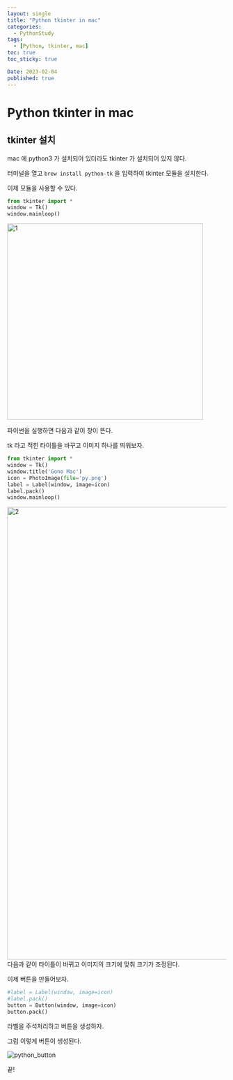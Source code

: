 ```yaml
---
layout: single
title: "Python tkinter in mac"
categories:
  - PythonStudy
tags:
  - [Python, tkinter, mac]
toc: true
toc_sticky: true

Date: 2023-02-04
published: true
---
```


# Python tkinter in mac
## tkinter 설치
mac 에 python3 가 설치되어 있더라도 tkinter 가 설치되어 있지 않다.

터미널을 열고 `brew install python-tk` 을 입력하여 tkinter 모듈을 설치한다.

이제 모듈을 사용할 수 있다.

```python
from tkinter import *
window = Tk()
window.mainloop()
```
<img width="450" alt="1" src="https://user-images.githubusercontent.com/87271529/216769806-5ec5857e-9f67-4513-be79-b6fa8b1c15fa.png">

파이썬을 실행하면 다음과 같이 창이 뜬다.

tk 라고 적힌 타이틀을 바꾸고 이미지 하나를 띄워보자.

```python
from tkinter import *
window = Tk()
window.title('Gono Mac')
icon = PhotoImage(file='py.png')
label = Label(window, image=icon)
label.pack()
window.mainloop()
```
<img width="1038" alt="2" src="https://user-images.githubusercontent.com/87271529/216770467-f2bd8161-f246-4130-9074-6cdcf6f8fd23.png">
다음과 같이 타이틀이 바뀌고 이미지의 크기에 맞춰 크기가 조정된다.

이제 버튼을 만들어보자.
```python
#label = Label(window, image=icon)
#label.pack()
button = Button(window, image=icon)
button.pack()
```
라벨을 주석처리하고 버튼을 생성하자.

그럼 이렇게 버튼이 생성된다.

![python_button](https://user-images.githubusercontent.com/87271529/216774253-aee2b788-0664-4858-91be-d3562412c411.gif)

끝!